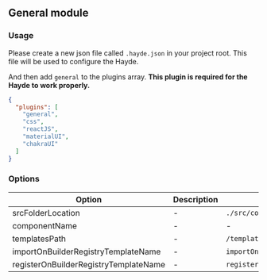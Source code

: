 ## General module

### Usage

Please create a new json file called `.hayde.json` in your project root. This file will be used to configure the Hayde.

And then add `general` to the plugins array. **This plugin is required for the Hayde to work properly.**

```json
{
  "plugins": [
    "general",
    "css",
    "reactJS",
    "materialUI",
    "chakraUI"
  ]
}
```

### Options

| Option                                | Description | Default                     | Type   |
| ------------------------------------- | ----------- | --------------------------- | ------ |
| srcFolderLocation                     | -           | `./src/components`          | string |
| componentName                         | -           | -                           | string |
| templatesPath                         | -           | `/templates`                | string |
| importOnBuilderRegistryTemplateName   | -           | `importOnBuilderRegistry`   | string |
| registerOnBuilderRegistryTemplateName | -           | `registerOnBuilderRegistry` | string |
